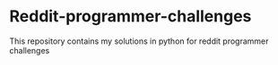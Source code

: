 # Reddit-programmer-challenges
This repository contains my solutions in python for reddit programmer challenges
